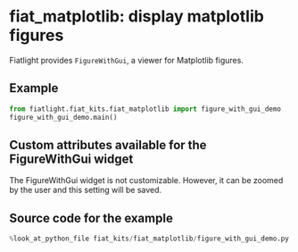 fiat_matplotlib: display matplotlib figures
===========================================


Fiatlight provides `FigureWithGui`, a viewer for Matplotlib figures.

Example
-------

```python
from fiatlight.fiat_kits.fiat_matplotlib import figure_with_gui_demo
figure_with_gui_demo.main()
```



Custom attributes available for the FigureWithGui widget
--------------------------------------------------------

The FigureWithGui widget is not customizable. However, it can be zoomed by the user and this setting will be saved.


Source code for the example
---------------------------

```python
%look_at_python_file fiat_kits/fiat_matplotlib/figure_with_gui_demo.py
```

